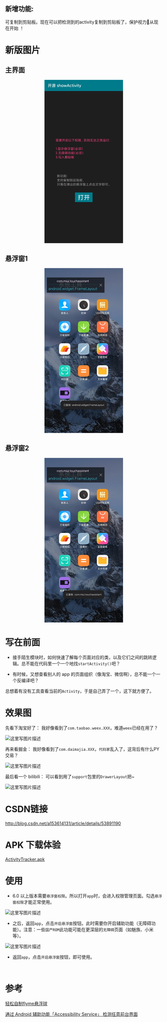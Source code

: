 ## 新增功能:
可复制到剪贴板。现在可以把检测到的activity复制到剪贴板了，保护视力👀从现在开始 ！ 

# 
# 

# 新版图片

## 主界面
<p align="center">
  <img src="picture/main.jpg" style="width: 50%;" />
</p>

## 悬浮窗1
<p align="center">
  <img src="picture/copy1.jpg" style="width: 50%;" />
</p>

## 悬浮窗2
<p align="center">
  <img src="picture/copy2.jpg" style="width: 50%;" />
</p>

# 
# 
# 



# 写在前面
- 接手陌生模块时，如何快速了解每个页面对应的类，以及它们之间的跳转逻辑。总不能在代码里一个一个地找`startActivity()`吧？

- 有时候，又想查看别人的 app 的页面组织（像淘宝、微信啊），总不能一个一个反编译吧？

总想着有没有工具查看当前的`Activity`，于是自己弄了一个，这下就方便了。
<br/>

# 效果图
先看下淘宝好了：
我好像看到了`com.taobao.weex.XXX`，难道`weex`已经在用了？

![这里写图片描述](http://img.blog.csdn.net/20161226234040094?watermark/2/text/aHR0cDovL2Jsb2cuY3Nkbi5uZXQvYTE1MzYxNDEzMQ==/font/5a6L5L2T/fontsize/400/fill/I0JBQkFCMA==/dissolve/70/gravity/SouthEast)

再来看掘金：
我好像看到了`com.daimajia.XXX`，`代码家`乱入了，这背后有什么PY交易？

![这里写图片描述](http://img.blog.csdn.net/20161226234114970?watermark/2/text/aHR0cDovL2Jsb2cuY3Nkbi5uZXQvYTE1MzYxNDEzMQ==/font/5a6L5L2T/fontsize/400/fill/I0JBQkFCMA==/dissolve/70/gravity/SouthEast)

最后看一个 bilibili：
可以看到用了`support`包里的`DrawerLayout`把~

![这里写图片描述](http://img.blog.csdn.net/20161227001927349?watermark/2/text/aHR0cDovL2Jsb2cuY3Nkbi5uZXQvYTE1MzYxNDEzMQ==/font/5a6L5L2T/fontsize/400/fill/I0JBQkFCMA==/dissolve/70/gravity/SouthEast)
<br/>

# CSDN链接
http://blog.csdn.net/a153614131/article/details/53891190
<br/>

# APK 下载体验
[ActivityTracker.apk](https://github.com/fashare2015/ActivityTracker/blob/master/apk/app-release.apk?raw=true)
<br/>

# 使用
- 6.0 以上版本需要`悬浮窗权限`。所以打开`app`时，会进入权限管理页面。勾选`悬浮窗权限`才能正常使用。

![这里写图片描述](http://img.blog.csdn.net/20161227003114373?watermark/2/text/aHR0cDovL2Jsb2cuY3Nkbi5uZXQvYTE1MzYxNDEzMQ==/font/5a6L5L2T/fontsize/400/fill/I0JBQkFCMA==/dissolve/70/gravity/SouthEast)

- 之后，返回`app`，点击`开启悬浮窗`按钮。此时需要你开启辅助功能（无障碍功能）。注意：一些`国产ROM`此功能可能在更深层的`无障碍`页面（如魅族、小米等）。

![这里写图片描述](http://img.blog.csdn.net/20161227003129223?watermark/2/text/aHR0cDovL2Jsb2cuY3Nkbi5uZXQvYTE1MzYxNDEzMQ==/font/5a6L5L2T/fontsize/400/fill/I0JBQkFCMA==/dissolve/70/gravity/SouthEast)

- 返回`app`，点击`开启悬浮窗`按钮，即可使用。

<br/>

# 参考
[轻松自制flyme悬浮球](https://halfstackdeveloper.github.io/2016/11/27/%E8%BD%BB%E6%9D%BE%E8%87%AA%E5%88%B6flyme%E6%82%AC%E6%B5%AE%E7%90%83/)

[通过 Android 辅助功能「Accessibility Service」 检测任意前台界面](http://effmx.com/articles/tong-guo-android-fu-zhu-gong-neng-accessibility-service-jian-ce-ren-yi-qian-tai-jie-mian/)

